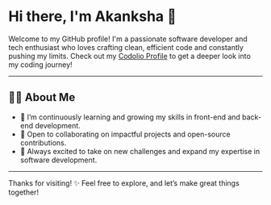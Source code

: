 # Hi there, I'm Akanksha 👋

Welcome to my GitHub profile! I'm a passionate software developer and tech enthusiast who loves crafting clean, efficient code and constantly pushing my limits. Check out my [Codolio Profile](https://codolio.com/profile/akankshacodes) to get a deeper look into my coding journey!

---

## 👩‍💻 About Me
- 🌱 I’m continuously learning and growing my skills in front-end and back-end development.
- 💼 Open to collaborating on impactful projects and open-source contributions.
- 🚀 Always excited to take on new challenges and expand my expertise in software development.


---

Thanks for visiting! ✨ Feel free to explore, and let’s make great things together!
